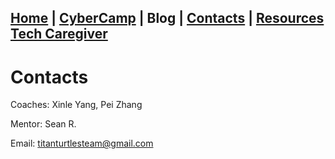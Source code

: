 ## [Home](./index.html) | [CyberCamp](./cybercamp.html) | **Blog** | [Contacts](./contacts.html) | [Resources](./resources.html) [Tech Caregiver](./techcg.html)

# Contacts

Coaches: Xinle Yang, Pei Zhang

Mentor: Sean R.

Email: titanturtlesteam@gmail.com
